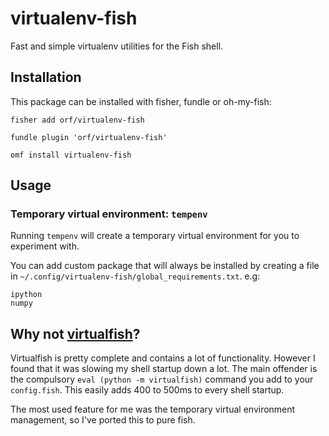 # virtualenv-fish

Fast and simple virtualenv utilities for the Fish shell.

## Installation

This package can be installed with fisher, fundle or oh-my-fish:

`fisher add orf/virtualenv-fish`

`fundle plugin 'orf/virtualenv-fish'`

`omf install virtualenv-fish`

## Usage

### Temporary virtual environment: `tempenv`

Running `tempenv` will create a temporary virtual environment for you to experiment with.

You can add custom package that will always be installed by creating a file in 
`~/.config/virtualenv-fish/global_requirements.txt`. e.g:

```
ipython
numpy
```

## Why not [virtualfish](https://github.com/excitedleigh/virtualfish)?

Virtualfish is pretty complete and contains a lot of functionality. However I 
found that it was slowing my shell startup down a lot. The main offender is the 
compulsory `eval (python -m virtualfish)` command you add to your `config.fish`. This 
easily adds 400 to 500ms to every shell startup.

The most used feature for me was the temporary virtual environment management, so I've 
ported this to pure fish.
